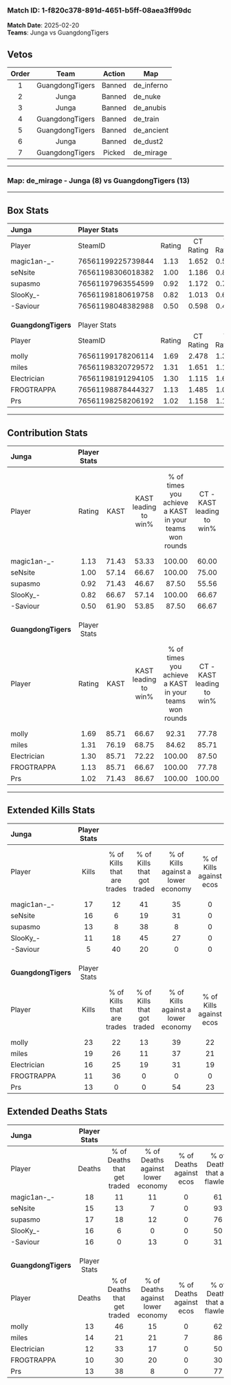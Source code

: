 ### Match ID: 1-f820c378-891d-4651-b5ff-08aea3ff99dc  
**Match Date**: 2025-02-20  
**Teams**: Junga vs GuangdongTigers  

## Vetos  

| Order | Team | Action | Map |
| :---: | :--: | :----: | --- |
| 1 | GuangdongTigers | Banned | de_inferno |
| 2 | Junga | Banned | de_nuke |
| 3 | Junga | Banned | de_anubis |
| 4 | GuangdongTigers | Banned | de_train |
| 5 | GuangdongTigers | Banned | de_ancient |
| 6 | Junga | Banned | de_dust2 |
| 7 | GuangdongTigers | Picked | de_mirage |

---  

### **Map**: de_mirage - Junga (8) vs GuangdongTigers (13)  
---  

## Box Stats  

| **Junga**           | Player Stats      |        |           |          |       |       |       |         |        |      |     |
| :- | :- | :-: | :-: | :-: | :-: | :-: | :-: | :-: | :-: | :-: | :-: |
| Player              | SteamID           | Rating | CT Rating | T Rating | KAST  |  ADR  | Kills | Assists | Deaths | K/D  | HS% |
| magic1an-_-         | 76561199225739844 |  1.13  |   1.652   |  0.552   | 71.43 | 85.8  |  17   |    6    |   18   | 0.94 | 47  |
| seNsite             | 76561198306018382 |  1.00  |   1.186   |  0.876   | 57.14 | 72.0  |  16   |    2    |   15   | 1.07 | 18  |
| supasmo             | 76561197963554599 |  0.92  |   1.172   |  0.753   | 71.43 | 65.8  |  13   |    4    |   17   | 0.76 | 23  |
| SlooKy_-            | 76561198180619758 |  0.82  |   1.013   |  0.672   | 66.67 | 66.2  |  11   |    3    |   16   | 0.69 | 45  |
| -Saviour            | 76561198048382988 |  0.50  |   0.598   |  0.407   | 61.90 | 46.6  |   5   |    9    |   16   | 0.31 | 60  |
|                     |                   |        |           |          |       |       |       |         |        |      |     |
|                     |                   |        |           |          |       |       |       |         |        |      |     |
|                     |                   |        |           |          |       |       |       |         |        |      |     |
| **GuangdongTigers** | Player Stats      |        |           |          |       |       |       |         |        |      |     |
| Player              | SteamID           | Rating | CT Rating | T Rating | KAST  |  ADR  | Kills | Assists | Deaths | K/D  | HS% |
| molly               | 76561199178206114 |  1.69  |   2.478   |  1.373   | 85.71 | 115.0 |  23   |    4    |   13   | 1.77 | 60  |
| miles               | 76561198320729572 |  1.31  |   1.651   |  1.184   | 76.19 | 81.0  |  19   |    1    |   14   | 1.36 | 57  |
| Electrician         | 76561198191294105 |  1.30  |   1.115   |  1.621   | 85.71 | 74.1  |  16   |    5    |   12   | 1.33 | 56  |
| FROGTRAPPA          | 76561198878444327 |  1.13  |   1.485   |  1.059   | 85.71 | 69.3  |  11   |    4    |   10   | 1.10 | 45  |
| Prs                 | 76561198258206192 |  1.02  |   1.158   |  1.135   | 71.43 | 67.5  |  13   |    3    |   13   | 1.00 | 46  |
---  

## Contribution Stats  

| **Junga**           | Player Stats |       |                      |                                                        |                           |                                                             |                          |                                                            |
| :- | :-: | :-: | :-: | :-: | :-: | :-: | :-: | :-: |
| Player              |    Rating    | KAST  | KAST leading to win% | % of times you achieve a KAST in your teams won rounds | CT - KAST leading to win% | CT - % of times you achieve a KAST in your teams won rounds | T - KAST leading to win% | T - % of times you achieve a KAST in your teams won rounds |
| magic1an-_-         |     1.13     | 71.43 |        53.33         |                         100.00                         |           60.00           |                           100.00                            |          40.00           |                           100.00                           |
| seNsite             |     1.00     | 57.14 |        66.67         |                         100.00                         |           75.00           |                           100.00                            |          50.00           |                           100.00                           |
| supasmo             |     0.92     | 71.43 |        46.67         |                         87.50                          |           55.56           |                            83.33                            |          33.33           |                           100.00                           |
| SlooKy_-            |     0.82     | 66.67 |        57.14         |                         100.00                         |           66.67           |                           100.00                            |          40.00           |                           100.00                           |
| -Saviour            |     0.50     | 61.90 |        53.85         |                         87.50                          |           66.67           |                           100.00                            |          25.00           |                           50.00                            |
|                     |              |       |                      |                                                        |                           |                                                             |                          |                                                            |
|                     |              |       |                      |                                                        |                           |                                                             |                          |                                                            |
|                     |              |       |                      |                                                        |                           |                                                             |                          |                                                            |
| **GuangdongTigers** | Player Stats |       |                      |                                                        |                           |                                                             |                          |                                                            |
| Player              |    Rating    | KAST  | KAST leading to win% | % of times you achieve a KAST in your teams won rounds | CT - KAST leading to win% | CT - % of times you achieve a KAST in your teams won rounds | T - KAST leading to win% | T - % of times you achieve a KAST in your teams won rounds |
| molly               |     1.69     | 85.71 |        66.67         |                         92.31                          |           77.78           |                           100.00                            |          55.56           |                           83.33                            |
| miles               |     1.31     | 76.19 |        68.75         |                         84.62                          |           85.71           |                            85.71                            |          55.56           |                           83.33                            |
| Electrician         |     1.30     | 85.71 |        72.22         |                         100.00                         |           87.50           |                           100.00                            |          60.00           |                           100.00                           |
| FROGTRAPPA          |     1.13     | 85.71 |        66.67         |                         100.00                         |           77.78           |                           100.00                            |          50.00           |                           100.00                           |
| Prs                 |     1.02     | 71.43 |        86.67         |                         100.00                         |          100.00           |                           100.00                            |          75.00           |                           100.00                           |
---  

## Extended Kills Stats  

| **Junga**           | Player Stats |                            |                            |                                    |                         |                              |                                 |                                       |                    |           |
| :- | :-: | :-: | :-: | :-: | :-: | :-: | :-: | :-: | :-: | :-: |
| Player              |    Kills     | % of Kills that are trades | % of Kills that got traded | % of Kills against a lower economy | % of Kills against ecos | % of Kills that are flawless | % of Kills that are close duels | % of Kills that are assisted by flash | Pistol Round Kills | AWP Kills |
| magic1an-_-         |      17      |             12             |             41             |                 35                 |            0            |              65              |               12                |                   0                   |         1          |     0     |
| seNsite             |      16      |             6              |             19             |                 31                 |            0            |              63              |                0                |                   6                   |         1          |    14     |
| supasmo             |      13      |             8              |             38             |                 8                  |            0            |              77              |                0                |                   8                   |         0          |     5     |
| SlooKy_-            |      11      |             18             |             45             |                 27                 |            0            |              55              |                9                |                   9                   |         1          |     1     |
| -Saviour            |      5       |             40             |             20             |                 0                  |            0            |              40              |                0                |                   0                   |         0          |     0     |
|                     |              |                            |                            |                                    |                         |                              |                                 |                                       |                    |           |
|                     |              |                            |                            |                                    |                         |                              |                                 |                                       |                    |           |
|                     |              |                            |                            |                                    |                         |                              |                                 |                                       |                    |           |
| **GuangdongTigers** | Player Stats |                            |                            |                                    |                         |                              |                                 |                                       |                    |           |
| Player              |    Kills     | % of Kills that are trades | % of Kills that got traded | % of Kills against a lower economy | % of Kills against ecos | % of Kills that are flawless | % of Kills that are close duels | % of Kills that are assisted by flash | Pistol Round Kills | AWP Kills |
| molly               |      23      |             22             |             13             |                 39                 |           22            |              74              |                0                |                   0                   |         5          |     0     |
| miles               |      19      |             26             |             11             |                 37                 |           21            |              53              |               11                |                   0                   |         4          |     6     |
| Electrician         |      16      |             25             |             19             |                 31                 |           19            |              75              |                6                |                   0                   |         1          |     1     |
| FROGTRAPPA          |      11      |             36             |             0              |                 0                  |            0            |              45              |               27                |                  18                   |         0          |     0     |
| Prs                 |      13      |             0              |             0              |                 54                 |           23            |              54              |                8                |                   0                   |         0          |     0     |
## Extended Deaths Stats  

| **Junga**           | Player Stats |                             |                                   |                          |                               |                            |                           |               |
| :- | :-: | :-: | :-: | :-: | :-: | :-: | :-: | :-: |
| Player              |    Deaths    | % of Deaths that get traded | % of Deaths against lower economy | % of Deaths against ecos | % of Deaths that are flawless | % of Deaths that are close | % of Deaths while blinded | Deaths to AWP |
| magic1an-_-         |      18      |             11              |                11                 |            0             |              61               |             11             |             0             |       2       |
| seNsite             |      15      |             13              |                 7                 |            0             |              93               |             7              |             0             |       2       |
| supasmo             |      17      |             18              |                12                 |            0             |              76               |             12             |             6             |       1       |
| SlooKy_-            |      16      |              6              |                 0                 |            0             |              50               |             13             |             0             |       1       |
| -Saviour            |      16      |              0              |                13                 |            0             |              31               |             0              |             6             |       1       |
|                     |              |                             |                                   |                          |                               |                            |                           |               |
|                     |              |                             |                                   |                          |                               |                            |                           |               |
|                     |              |                             |                                   |                          |                               |                            |                           |               |
| **GuangdongTigers** | Player Stats |                             |                                   |                          |                               |                            |                           |               |
| Player              |    Deaths    | % of Deaths that get traded | % of Deaths against lower economy | % of Deaths against ecos | % of Deaths that are flawless | % of Deaths that are close | % of Deaths while blinded | Deaths to AWP |
| molly               |      13      |             46              |                15                 |            0             |              62               |             8              |             0             |       3       |
| miles               |      14      |             21              |                21                 |            7             |              86               |             0              |            21             |       8       |
| Electrician         |      12      |             33              |                17                 |            0             |              50               |             0              |             0             |       3       |
| FROGTRAPPA          |      10      |             30              |                20                 |            0             |              30               |             20             |             0             |       4       |
| Prs                 |      13      |             38              |                 8                 |            0             |              77               |             0              |             0             |       2       |

